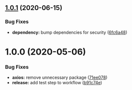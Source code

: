 ## [1.0.1](https://github.com/relevantfruit/sequelize-naming-strategy/compare/v1.0.0...v1.0.1) (2020-06-15)


### Bug Fixes

* **dependency:** bump dependencies for security ([6fc6a48](https://github.com/relevantfruit/sequelize-naming-strategy/commit/6fc6a489743514a0100cb40eb01fd1179c940530))

# 1.0.0 (2020-05-06)


### Bug Fixes

* **axios:** remove unnecessary package ([71ee078](https://github.com/relevantfruit/sequelize-naming-strategy/commit/71ee078668e7cb1ba504d7505221405e2685a850))
* **release:** add test step to workflow ([b91c74e](https://github.com/relevantfruit/sequelize-naming-strategy/commit/b91c74ed0cd0c25ecc4ff832c3aa9ab4b9a21717))
